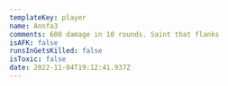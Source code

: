 ```yaml
---
templateKey: player
name: Annfa3
comments: 600 damage in 10 rounds. Saint that flanks
isAFK: false
runsInGetsKilled: false
isToxic: false
date: 2022-11-04T19:12:41.937Z
---
```

